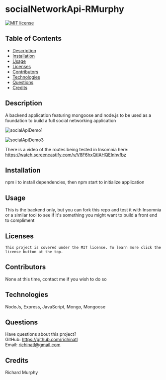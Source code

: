 # socialNetworkApi-RMurphy

[![MIT license](https://img.shields.io/badge/License-MIT-blue.svg)](https://lbesson.mit-license.org/)

## Table of Contents

- [Description](#description)
- [Installation](#installation)
- [Usage](#usage)
- [Licenses](#licenses)
- [Contributors](#contributors)
- [Technologies](#technologies)
- [Questions](#questions)
- [Credits](#credits)

## Description

A backend application featuring mongoose and node.js to be used as a foundation to build a full social networking application

![socialApiDemo1](https://user-images.githubusercontent.com/95508564/168397240-96ba613e-edc0-4eeb-b7c1-c514a37d22ee.png)

![socialApiDemo3](https://user-images.githubusercontent.com/95508564/168397876-df3c589e-994d-4e45-ac84-e7b6a8c2ac12.png)


There is a video of the routes being tested in Insomnia here: https://watch.screencastify.com/v/V8F6hxQtIAHQEInhvfbz



## Installation

npm i to install dependencies, then npm start to initialize application

## Usage

This is the backend only, but you can fork this repo and test it with Insomnia or a similar tool to see if it's something you might want to build a front end to compliment

## Licenses

    This project is covered under the MIT license. To learn more click the license button at the top.

## Contributors

None at this time, contact me if you wish to do so

## Technologies

NodeJs, Express, JavaScript, Mongo, Mongoose

## Questions

Have questions about this project?  
 GitHub: https://github.com/richinatl  
 Email: richinatl@gmail.com

## Credits

Richard Murphy
